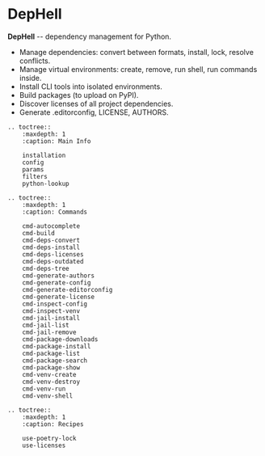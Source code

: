 # DepHell

**DepHell** -- dependency management for Python.

+ Manage dependencies: convert between formats, install, lock, resolve conflicts.
+ Manage virtual environments: create, remove, run shell, run commands inside.
+ Install CLI tools into isolated environments.
+ Build packages (to upload on PyPI).
+ Discover licenses of all project dependencies.
+ Generate .editorconfig, LICENSE, AUTHORS.

```eval_rst
.. toctree::
    :maxdepth: 1
    :caption: Main Info

    installation
    config
    params
    filters
    python-lookup

.. toctree::
    :maxdepth: 1
    :caption: Commands

    cmd-autocomplete
    cmd-build
    cmd-deps-convert
    cmd-deps-install
    cmd-deps-licenses
    cmd-deps-outdated
    cmd-deps-tree
    cmd-generate-authors
    cmd-generate-config
    cmd-generate-editorconfig
    cmd-generate-license
    cmd-inspect-config
    cmd-inspect-venv
    cmd-jail-install
    cmd-jail-list
    cmd-jail-remove
    cmd-package-downloads
    cmd-package-install
    cmd-package-list
    cmd-package-search
    cmd-package-show
    cmd-venv-create
    cmd-venv-destroy
    cmd-venv-run
    cmd-venv-shell

.. toctree::
    :maxdepth: 1
    :caption: Recipes

    use-poetry-lock
    use-licenses
```
